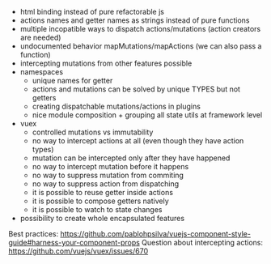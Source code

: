 - html binding instead of pure refactorable js
- actions names and getter names as strings instead of pure functions
- multiple incopatible ways to dispatch actions/mutations (action creators are needed)
- undocumented behavior mapMutations/mapActions (we can also pass a function)
- intercepting mutations from other features possible
- namespaces
   - unique names for getter
   - actions and mutations can be solved by unique TYPES but not getters
   - creating dispatchable mutations/actions in plugins
   - nice module composition + grouping all state utils at framework level
- vuex
  - controlled mutations vs immutability
  - no way to intercept actions at all (even though they have action types)
  - mutation can be intercepted only after they have happened
  - no way to intercept mutation before it happens
  - no way to suppress mutation from commiting
  - no way to suppress action from dispatching
  - it is possible to reuse getter inside actions
  - it is possible to compose getters natively
  - it is possible to watch to state changes
- possibility to create whole encapsulated features 


Best practices: https://github.com/pablohpsilva/vuejs-component-style-guide#harness-your-component-props
Question about intercepting actions: https://github.com/vuejs/vuex/issues/670
